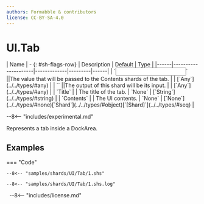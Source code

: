```yaml
---
authors: Formabble & contributors
license: CC-BY-SA-4.0
---
```



# UI.Tab

<div class="sh-parameters" markdown="1">
| Name | - {: #sh-flags-row} | Description | Default | Type |
|------|---------------------|-------------|---------|------|
| `<input>` ||The value that will be passed to the Contents shards of the tab. | | [`Any`](../../types/#any) |
| `<output>` ||The output of this shard will be its input. | | [`Any`](../../types/#any) |
| `Title` |  | The title of the tab. | `None` | [`String`](../../types/#string) |
| `Contents` |  | The UI contents. | `None` | [`None`](../../types/#none)[`Shard`](../../types/#object)[`[Shard]`](../../types/#seq) |

</div>

--8<-- "includes/experimental.md"

Represents a tab inside a DockArea.

## Examples

=== "Code"

  ```x86asm linenums="1"
  --8<-- "samples/shards/UI/Tab/1.shs"
  ```

  ```
  --8<-- "samples/shards/UI/Tab/1.shs.log"
  ```
&nbsp;
--8<-- "includes/license.md"

